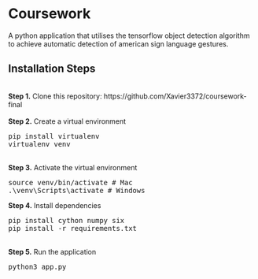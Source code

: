# Coursework

<p>A python application that utilises the tensorflow object detection algorithm to achieve automatic detection of american sign language gestures.</p>

## Installation Steps

<br />
<b>Step 1.</b> Clone this repository: https://github.com/Xavier3372/coursework-final
<br/><br/>
<b>Step 2.</b> Create a virtual environment
<pre>
pip install virtualenv
virtualenv venv 
</pre>
<br/>
<b>Step 3.</b> Activate the virtual environment
<pre>
source venv/bin/activate # Mac
.\venv\Scripts\activate # Windows 
</pre>
<b>Step 4.</b> Install dependencies
<pre>
pip install cython numpy six
pip install -r requirements.txt 
</pre>
<br/>
<b>Step 5.</b> Run the application
<pre>
python3 app.py
</pre>